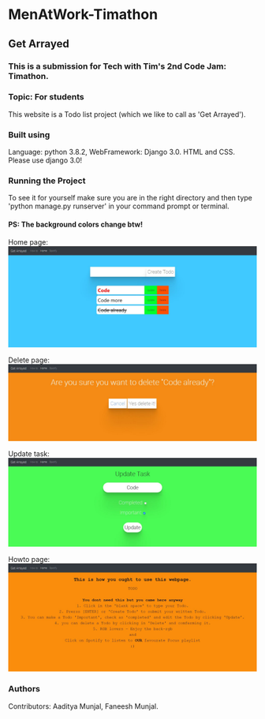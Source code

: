 # MenAtWork-Timathon
## Get Arrayed
### This is a submission for Tech with Tim's 2nd Code Jam: Timathon.
### Topic: For students


This website is a Todo list project (which we like to call as 'Get Arrayed').

### Built using 
Language: python 3.8.2, 
WebFramework: Django 3.0. 
HTML and CSS.
Please use django 3.0!

### Running the Project
To see it for yourself make sure you are in the right directory and then type 'python manage.py runserver' in your command prompt or terminal.

#### PS: The background colors change btw!

Home page:
![Home page](ProjectImages/home.JPG)
 
Delete page:
![Delete task](ProjectImages/delete.JPG) 
 
Update task:
![Update task](ProjectImages/update.JPG)

Howto page:
![howto](ProjectImages/howto.JPG)

### Authors
Contributors: Aaditya Munjal, Faneesh Munjal.
